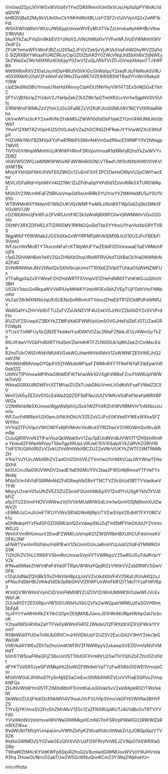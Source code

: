 Vm0wd2QyUXlVWGxWV0d4V1YwZDRXRmxVUm5kVlJscHpXa1pPYWxKc1dqQlVW
bHBQVjBaS2MySkVUbGhoCk1rMHhWbXBLUzFOSFZrVlJiVVpUQ2xZeWFIbFdi
WGhXWlVaWmVWUnJWbEppUmxwWVEyMUtTVkZzUmxkaAphMHBvVlhwS1RtVldU
bkpXYkZacFVqSm9kbEV5YzNoV2JVNUhWbXhrYVFwWFJVcEVWMnhXWVZkdFZs
ZFUKYmtwWFlrWmFjRlZxU205a2JFVjVZek5vVjJKVk5VaFdiWGhyWVZGd1dG
SlZjRXBXYWtaaFlURlZlRlJyClpGZ0tZbXR3Y0ZWcVNqUldSbXh6V2tjNWEy
SkZWalZaZWs1dllXMUdObEpyY0ZwV1ZuQjJWbTVrZDJGVwpXbkpoTTJ4WFRX
NW9XRmRXV210a1JscHlDbHBIUlV0Vk1GcGhWa1pzY2xkdFJtcFNiRnA0VlRJ
d05XRXkKU2taV2FsWmFaV3MxZGxsWE1VZE9iRXB5WTBad1YxWnVRakpXYlRW
clpESkdWd3BUYmxaU1lteHdXRmxyClpHOU5NVlkyVW14T2ExSnNjSGxEYkhC
SFYxVjBXbUpZYUdoV2JYaHpZekZ3UlZWc1pGTmlXR2cxVm1wSgpNV0V5Ulhj
S1RWWmFWMkZzV21oV2JGcGFaREZzVlZKdFJtcGlSMUl4V1RCYVlXRldaRWho
UkVwWFlsUlcKY2xwRVNrZFdkM0JZWW10d1dGbFhjekZYUm14WUNtUkhSbWhT
YlhoV1ZXMTRZV0pHU25OVGJteEVZa2hDClNGZHFRakJYYlVwWlZXcE9XbFpX
Y0ZoWk1WcFBZMVpXYzFwR1RtbFhSMmN4Vm0xd1NncE5WMFY0V2tWagpTMVl5
TlV0V01rWnpWMnhhVjJKWWFHRmFSRVpoVmxaR1dXRkhjR2hsYkZwWVYxZDBZ
Vll4VW5OWGJsWlMKWW0xNFdWWnRlSGNLVTBad1JWSnNXbXhWV0VKVldXMTBk
MVpXYkhSbFNHUllVbTE0ZWtOc1ZuSmFSVFZPClZteHdORlpVU2pCWlYwcEhV
MjVLVDFaRldrVlphMVV4Q21Wc1ZsZFdha0pYVFd0d1ZsVnRlRk5XTURGWApZ
MGh3V21WcmNFaFZNRlUxVmpGd1IxUnRiRk5YUlVwYVZtMHhkMU5uY0U1V01G
WTBWMnRXYWdwVE1WbDUKVGxWMFYwMXJXbnBXTWpGdlZqSktSMk5FVGxWV1JW
cDZWbXhhUjFkWFJrZFViR1JvVFRCSk1sWnRjRXRPClIwVjRWMWhrVGxOSGVH
OEtWV3RXZDFkR2JITlZiR05MV1RKNGQxSldTbk5YYlhoU1YwVktXbGRYTVRS
WgpWbFY0WWtab2JGSXdXbGxWYlRFMFpWVk9jMXBJU210U2JFcFBDbFl3Vmt0
WFJscHhVMnBTYTAxcmNFaFcKTWpWUFYwZEtkR1ZGVmxwaE1taEVRMnhPUjFk
c1pGZGhhMHBaV1d4V2QxZHNXbGhqUlRsWFRVUkdTQXBaCk1HaDNWMnN4ZFdG
SVNtRlNWbkJNV2tWa1QxSXhVblJpUms1T1RXeEZlVlp0TUhka01sWkNZMFUx
VTFaRgpXa2xXYWtreFZHZHdWRTFXVmpVS1ZHeFdNRll3TVhKWGJuQlhUV3BH
U0ZkV1dscGxiRkpaWVVkR1UwMHkKYUdoWGExSkhZVEpTUjFOdVVtcFNNbmhV
VkZaV2RrMXNXblJqUlhSUENsSnRlRmhXTVdoclZHeE9TR1ZICk9FdFdWM1JY
WkRGa1YxZHVVbXhTTUZaTVZsUkNZV1F4U2xkVGJrNVZZbGhDY2xSVVFrdFhi
R1JZVFZSUwpXZ3BXYkZZMFdXdGFWMVpIUm5OVGJHeFdZbFJGTUZadGRFOWpN
VTUxVTIxMFUySkZjRlZEYkd4elYydDAKV0Zac2NIaFZNbkJEVjJ4WmQyTkZh
RllLVFdwV1VGbFhlRXRTYkdSeVZteHdhRTFZUW05Uk1qRlhZekZrCmMxcEda
R2hoTUhCWlZrWldVMUl4VGxkWGJHaHNVbXMxV1ZsWWNFZE5VWEJhQ2xaV2NI
WlhWbHBMVmpGYQpXV0ZHWkdsWFIyaFZWMnRXYTFReFNYaFZibEpwVW0xb1ZG
UlhNVTlPVmxwMFRVaG9hMDFWTkhwWk1GVXgKVlRBeFZncFhWRUpYWWtkTmVG
WkhaSGRXUlRGWFlrUlZTMVpIZUZkTlJsbDNUVmhLV0dKdVFsaFVWelZ2CllV
WmFjVk5yZEZoV01GcEdWa2Q0ZDFSdFNuUUtZVWRvV0dFeFNraFpWRXBPWlZa
U2NtRkhkRk5XUmxwWgpWa1phVjJSck1WZFhXR2hXWVRBMVlVTnNXblJsUm1o
WFZucFdWRlpVU2t0amJVNUhDbUV3ZEZoV2JFcE0KVkd0YWExWXhaSFZWYlho
VVVqQTFUVlpzVWtOWlYxRjRVMnhrVkdKck5YRlZhazV2VlRGWmQxWnJkRmRp
ClJuQjRWVmN3TlFwVlozQk9Wak5vV1Zac1pEUldNVnBJVW01T1ZHSkhlRmRa
YkdodlZFWlpkMVpyT1dwTgpXRUpLVlRJeE1GVXlSalpXYkZaRVlrZDRlVll5
TldFS1lUQXhXRlZzV2xkU2VsWnlWbXBCZUZZeVNrVlUKYkZWTFZtMTRkMkZH
V1hkYVJYUnJWbXRhZVZadGVIZGhSVEZYVm1wU1VrMXVUalJWYWtwTENsSXhX
bk5UCmJXaG9UVWhDV2xadE1IaE9SMUY0V2taa2FWSnNjRmxaYTFVeFYxWnNj
MVp0Um14VldFSllRMnN4ZFdGRwpVbGRoYTNCTVZXcEtUd3BTTVVaelkwVTFW
MkpyU2xwV01uUlhZVEZSZUZScmFGUmhNbEpXV1Zod1YxUXgKYkhOYVJ6bFlZ
a1p3TUZSVmFHOVViRWwzVjI1V1drMUdWWGdLVm1wQmVGSjNjRmhXUlZwWVZt
cE9iMlJzCmJIUmFTR1JYVWxSR1dGWnRjRlpUTVZwSVpVZEdhRTFXY0RCVk1u
aGhWakpHYzFkdGFGZGlSMUpVQ2xVdwpXbUZqTVdSMFVteGtUbUY2VmtoWGJG
WmhXVmRHUmsxV2EwdFZWM0JoVmpKS1ZWSlVRbHBXUlhCUFdsVmsKVDFKc2NF
aFNiRTVwVm10d1dncFdiR1EwV1ZkUmVGUnJaRmhYUjJob1ZXdFdTMWRGVG5K
TlZtUlhZV3hLCllWbFVSbmRoUmxwSVpVVTVWRkpzV25wRGJGcFdaRVprYVZk
R1Nsa0tWakZhWVdFeFdYaGFTRlpUWWtaYQpjRlZzVWtkVVZsbDRWV3QwVDFK
c1ZqUldNalZQVjBkS1IxZHNVbHBpUjJoVVZsUkdXbVF4V25Ka1JtUnAKQ2xJ
eFNscFdSbHBUVlhkd1dGb3pRbGhVVlZKWFUxWmFkR1ZIT1doTlYzaFlWVEp3
WVdGV1RrWlhiVVphClZrVmFNMXBYZUZOV1ZrWnlUMWR3VGdwWFJVcExWbFJK
ZUUxR1ZYZE5XRlpvVW10S1JWbHJXbUZsYkZwWQpaVWR6UzFaSGVHRmtSbFp6
VjJ4YVYwMHlhRkZXYlhCQ1pVZE9jMXBJUmxJS1lrWnNURlpHWXpGaU1sSnoK
V2taa1lWSnRVbkZaYTFVeFpWWmFkR1ZJWkdoU1ZFWXdXVlZXVjFWck1YVmhT
RXBhWld0YU0wTnNUbGRVCmJrNVlDbUpYZUZSV2ExcGhUV3hhY2xkc1pGWk5W
Vll6Vkd4YWExZEhTa2hoUmtKWFRVZFNWRlpyV2xkawpSVEZGVm1zNVlVMHdT
bGhSTW5oaFRteGFjZ3BoUm1ST1lXdGFXVmRVU25wTlVYQlhZbFZhU0Zrd1dt
dFYKTVdSR1UyeGFWMkpHU2toWlZFWk9aVVpTYzFwR1dtbGlSWEI1VmxjeGVr
MVdVWGdLWWtoS1YySnNjSE5aCmExcGhWbXhWZVUxVVFtaE5SRVo2VmpKNFQx
ZHJNVWhWYm05TFZtMXdRbVF5VmtKalJsSllVak5vV2xkWApkR0ZrTWs1ekNt
SklWbUZUUjFKdlZtcENkMVl4V1hsalJVcFVUVlp3VmxVeGFHOWhNa3BHVFZS
T1YxSjYKVmxSV2FrcEhZMnMxV1ZGc1ZsZFNXRUpWUTJ4U1dBcGxTRTVYVFd0
YVIxWkhNVzloVmxwWlVWaG9WMkpHCmNGTmFSRVpPWkRGU2RWWlZkRmRXZWxa
RVdWUktTMVpYUmpaUmJVWlhZbFpKZWxaR1dtc0tWakZrUjJORQpXazVTV0ZK
RldXeG9RMDVSY0ZwbGEzQlVXVlZrUzFOSFRrVlViWEJZVWpOTk5WRXlaSGRp
TWtaWlZtMXcKYVdKWFp6SlpiR2hoQ2s1bmIwdGlWMUoxWVVoYWJHVnVaR3hq
ZHowOUNncDZabTUwZW5GcWNuQnoKCmZ3Y3NqZWphaHU=

miicnfhzta